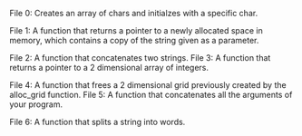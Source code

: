 File 0: Creates an array of chars and initialzes with a specific char.

File 1: A function that returns a pointer to a newly allocated space in memory, which contains a copy of the string given as a parameter.

File 2: A function that concatenates two strings. File 3: A function that returns a pointer to a 2 dimensional array of integers.

File 4: A function that frees a 2 dimensional grid previously created by the alloc_grid function. File 5: A function that concatenates all the arguments of your program.

File 6: A function that splits a string into words.
